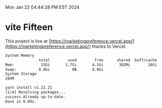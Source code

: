 Mon Jan 22 04:44:28 PM EST 2024

# vite Fifteen


This project is live at [https://marketingpreference.vercel.app/](https://marketingpreference.vercel.app/) thanks to Vercel.

```bash
System Memory
               total        used        free      shared  buff/cache   available
Mem:            15Gi       1.7Gi       4.1Gi       302Mi        10Gi        13Gi
Swap:          8.0Gi          0B       8.0Gi
System Storage
284M	.
```
```bash
yarn install v1.22.21
[1/4] Resolving packages...
success Already up-to-date.
Done in 0.09s.
```
